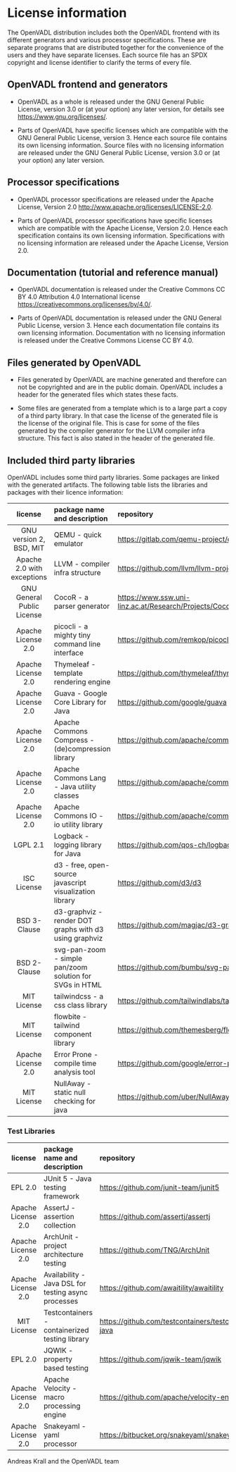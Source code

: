 # License information

The OpenVADL distribution includes both the OpenVADL frontend with its
different generators and various processor specifications. These are
separate programs that are distributed together for the convenience of
the users and they have separate licenses. Each source file has an SPDX
copyright and license identifier to clarify the terms of every file.

## OpenVADL frontend and generators

* OpenVADL as a whole is released under the GNU General Public License,
  version 3.0 or (at your option) any later version, for details see
  <https://www.gnu.org/licenses/>.

* Parts of OpenVADL have specific licenses which are compatible with
  the GNU General Public License, version 3. Hence each source file
  contains its own licensing information. Source files with no
  licensing information are released under the GNU General Public
  License, version 3.0 or (at your option) any later version.

## Processor specifications

* OpenVADL processor specifications are released under the Apache
  License, Version 2.0 <http://www.apache.org/licenses/LICENSE-2.0>.

* Parts of OpenVADL processor specifications have specific licenses
  which are compatible with the Apache License, Version 2.0. Hence
  each specification contains its own licensing information.
  Specifications with no licensing information are released under
  the Apache License, Version 2.0.

## Documentation (tutorial and reference manual)

* OpenVADL documentation is released under the Creative Commons
  CC BY 4.0 Attribution 4.0 International license
  <https://creativecommons.org/licenses/by/4.0/>.

* Parts of OpenVADL documentation is released under the GNU General
  Public License, version 3. Hence each documentation file contains
  its own licensing information. Documentation with no licensing
  information is released under the Creative Commons License CC BY 4.0.

## Files generated by OpenVADL

* Files generated by OpenVADL are machine generated and therefore can
  not be copyrighted and are in the public domain. OpenVADL includes a
  header for the generated files which states these facts.

* Some files are generated from a template which is to a large part a
  copy of a third party library. In that case the license of the generated
  file is the license of the original file. This is case for some of the
  files generated by the compiler generator for the LLVM compiler infra
  structure. This fact is also stated in the header of the generated file.

## Included third party libraries

OpenVADL includes some third party libraries. Some packages are linked with
the generated artifacts. The following table lists the libraries and packages
with their licence information:

|          license           | package name and description                             | repository                                             |
|:--------------------------:|:---------------------------------------------------------|:-------------------------------------------------------|
|  GNU version 2, BSD, MIT   | QEMU - quick emulator                                    | https://gitlab.com/qemu-project/qemu                   |
| Apache 2.0 with exceptions | LLVM - compiler infra structure                          | https://github.com/llvm/llvm-project                   |
| GNU General Public License | CocoR - a parser generator                               | https://www.ssw.uni-linz.ac.at/Research/Projects/Coco/ |
|     Apache License 2.0     | picocli - a mighty tiny command line interface           | https://github.com/remkop/picocli                      |
|     Apache License 2.0     | Thymeleaf - template rendering engine                    | https://github.com/thymeleaf/thymeleaf                 |
|     Apache License 2.0     | Guava - Google Core Library for Java                     | https://github.com/google/guava                        |
|     Apache License 2.0     | Apache Commons Compress - (de)compression library        | https://github.com/apache/commons-compress             |
|     Apache License 2.0     | Apache Commons Lang - Java utility classes               | https://github.com/apache/commons-lang                 |
|     Apache License 2.0     | Apache Commons IO - io utility library                   | https://github.com/apache/commons-io                   |
|          LGPL 2.1          | Logback - logging library for Java                       | https://github.com/qos-ch/logback                      |
|        ISC License         | d3 - free, open-source javascript visualization library  | https://github.com/d3/d3                               |
|        BSD 3-Clause        | d3-graphviz - render DOT graphs with d3 using graphviz   | https://github.com/magjac/d3-graphviz                  |
|        BSD 2-Clause        | svg-pan-zoom - simple pan/zoom solution for SVGs in HTML | https://github.com/bumbu/svg-pan-zoom                  |
|        MIT License         | tailwindcss - a css class library                        | https://github.com/tailwindlabs/tailwindcss/tree/main  |
|        MIT License         | flowbite - tailwind component library                    | https://github.com/themesberg/flowbite                 |
|     Apache License 2.0     | Error Prone - compile time analysis tool                 | https://github.com/google/error-prone                  |
|        MIT License         | NullAway - static null checking for java                 | https://github.com/uber/NullAway                       |

### Test Libraries

|      license       | package name and description                        | repository                                            |
|:------------------:|:----------------------------------------------------|:------------------------------------------------------|
|      EPL 2.0       | JUnit 5 - Java testing framework                    | https://github.com/junit-team/junit5                  |
| Apache License 2.0 | AssertJ - assertion collection                      | https://github.com/assertj/assertj                    |
| Apache License 2.0 | ArchUnit - project architecture testing             | https://github.com/TNG/ArchUnit                       |
| Apache License 2.0 | Availability - Java DSL for testing async processes | https://github.com/awaitility/awaitility              |
|    MIT License     | Testcontainers - containerized testing library      | https://github.com/testcontainers/testcontainers-java |
|      EPL 2.0       | JQWIK - property based testing                      | https://github.com/jqwik-team/jqwik                   |
| Apache License 2.0 | Apache Velocity - macro processing engine           | https://github.com/apache/velocity-engine             |
| Apache License 2.0 | Snakeyaml - yaml processor                          | https://bitbucket.org/snakeyaml/snakeyaml             |

Andreas Krall and the OpenVADL team


